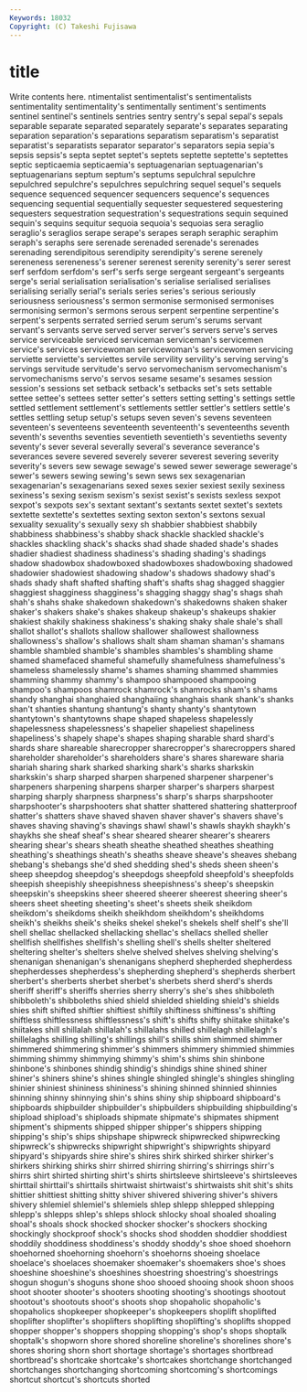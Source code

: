 ```yaml
---
Keywords: 18032 
Copyright: (C) Takeshi Fujisawa
---
```


# title

Write contents here.
ntimentalist sentimentalist's sentimentalists sentimentality sentimentality's sentimentally
sentiment's sentiments sentinel sentinel's sentinels sentries sentry sentry's sepal sepal's
sepals separable separate separated separately separate's separates separating separation separation's
separations separatism separatism's separatist separatist's separatists separator separator's separators sepia
sepia's sepsis sepsis's septa septet septet's septets septette septette's septettes
septic septicaemia septicaemia's septuagenarian septuagenarian's septuagenarians septum septum's septums sepulchral
sepulchre sepulchred sepulchre's sepulchres sepulchring sequel sequel's sequels sequence sequenced
sequencer sequencers sequence's sequences sequencing sequential sequentially sequester sequestered sequestering
sequesters sequestration sequestration's sequestrations sequin sequined sequin's sequins sequitur sequoia
sequoia's sequoias sera seraglio seraglio's seraglios serape serape's serapes seraph
seraphic seraphim seraph's seraphs sere serenade serenaded serenade's serenades serenading
serendipitous serendipity serendipity's serene serenely sereneness sereneness's serener serenest serenity
serenity's serer serest serf serfdom serfdom's serf's serfs serge sergeant
sergeant's sergeants serge's serial serialisation serialisation's serialise serialised serialises serialising
serially serial's serials series series's serious seriously seriousness seriousness's sermon
sermonise sermonised sermonises sermonising sermon's sermons serous serpent serpentine serpentine's
serpent's serpents serrated serried serum serum's serums servant servant's servants
serve served server server's servers serve's serves service serviceable serviced
serviceman serviceman's servicemen service's services servicewoman servicewoman's servicewomen servicing serviette
serviette's serviettes servile servility servility's serving serving's servings servitude servitude's
servo servomechanism servomechanism's servomechanisms servo's servos sesame sesame's sesames session
session's sessions set setback setback's setbacks set's sets settable settee
settee's settees setter setter's setters setting setting's settings settle settled
settlement settlement's settlements settler settler's settlers settle's settles settling setup
setup's setups seven seven's sevens seventeen seventeen's seventeens seventeenth seventeenth's
seventeenths seventh seventh's sevenths seventies seventieth seventieth's seventieths seventy seventy's
sever several severally several's severance severance's severances severe severed severely
severer severest severing severity severity's severs sew sewage sewage's sewed
sewer sewerage sewerage's sewer's sewers sewing sewing's sewn sews sex
sexagenarian sexagenarian's sexagenarians sexed sexes sexier sexiest sexily sexiness sexiness's
sexing sexism sexism's sexist sexist's sexists sexless sexpot sexpot's sexpots
sex's sextant sextant's sextants sextet sextet's sextets sextette sextette's sextettes
sexting sexton sexton's sextons sexual sexuality sexuality's sexually sexy sh
shabbier shabbiest shabbily shabbiness shabbiness's shabby shack shackle shackled shackle's
shackles shackling shack's shacks shad shade shaded shade's shades shadier
shadiest shadiness shadiness's shading shading's shadings shadow shadowbox shadowboxed shadowboxes
shadowboxing shadowed shadowier shadowiest shadowing shadow's shadows shadowy shad's shads
shady shaft shafted shafting shaft's shafts shag shagged shaggier shaggiest
shagginess shagginess's shagging shaggy shag's shags shah shah's shahs shake
shakedown shakedown's shakedowns shaken shaker shaker's shakers shake's shakes shakeup
shakeup's shakeups shakier shakiest shakily shakiness shakiness's shaking shaky shale
shale's shall shallot shallot's shallots shallow shallower shallowest shallowness shallowness's
shallow's shallows shalt sham shaman shaman's shamans shamble shambled shamble's
shambles shambles's shambling shame shamed shamefaced shameful shamefully shamefulness shamefulness's
shameless shamelessly shame's shames shaming shammed shammies shamming shammy shammy's
shampoo shampooed shampooing shampoo's shampoos shamrock shamrock's shamrocks sham's shams
shandy shanghai shanghaied shanghaiing shanghais shank shank's shanks shan't shanties
shantung shantung's shanty shanty's shantytown shantytown's shantytowns shape shaped shapeless
shapelessly shapelessness shapelessness's shapelier shapeliest shapeliness shapeliness's shapely shape's shapes
shaping sharable shard shard's shards share shareable sharecropper sharecropper's sharecroppers
shared shareholder shareholder's shareholders share's shares shareware sharia shariah sharing
shark sharked sharking shark's sharks sharkskin sharkskin's sharp sharped sharpen
sharpened sharpener sharpener's sharpeners sharpening sharpens sharper sharper's sharpers sharpest
sharping sharply sharpness sharpness's sharp's sharps sharpshooter sharpshooter's sharpshooters shat
shatter shattered shattering shatterproof shatter's shatters shave shaved shaven shaver
shaver's shavers shave's shaves shaving shaving's shavings shawl shawl's shawls
shaykh shaykh's shaykhs she sheaf sheaf's shear sheared shearer shearer's
shearers shearing shear's shears sheath sheathe sheathed sheathes sheathing sheathing's
sheathings sheath's sheaths sheave sheave's sheaves shebang shebang's shebangs she'd
shed shedding shed's sheds sheen sheen's sheep sheepdog sheepdog's sheepdogs
sheepfold sheepfold's sheepfolds sheepish sheepishly sheepishness sheepishness's sheep's sheepskin sheepskin's
sheepskins sheer sheered sheerer sheerest sheering sheer's sheers sheet sheeting
sheeting's sheet's sheets sheik sheikdom sheikdom's sheikdoms sheikh sheikhdom sheikhdom's
sheikhdoms sheikh's sheikhs sheik's sheiks shekel shekel's shekels shelf shelf's
she'll shell shellac shellacked shellacking shellac's shellacs shelled sheller shellfish
shellfishes shellfish's shelling shell's shells shelter sheltered sheltering shelter's shelters
shelve shelved shelves shelving shelving's shenanigan shenanigan's shenanigans shepherd shepherded
shepherdess shepherdesses shepherdess's shepherding shepherd's shepherds sherbert sherbert's sherberts sherbet
sherbet's sherbets sherd sherd's sherds sheriff sheriff's sheriffs sherries sherry
sherry's she's shes shibboleth shibboleth's shibboleths shied shield shielded shielding
shield's shields shies shift shifted shiftier shiftiest shiftily shiftiness shiftiness's
shifting shiftless shiftlessness shiftlessness's shift's shifts shifty shiitake shiitake's shiitakes
shill shillalah shillalah's shillalahs shilled shillelagh shillelagh's shillelaghs shilling shilling's
shillings shill's shills shim shimmed shimmer shimmered shimmering shimmer's shimmers
shimmery shimmied shimmies shimming shimmy shimmying shimmy's shim's shims shin
shinbone shinbone's shinbones shindig shindig's shindigs shine shined shiner shiner's
shiners shine's shines shingle shingled shingle's shingles shingling shinier shiniest
shininess shininess's shining shinned shinnied shinnies shinning shinny shinnying shin's
shins shiny ship shipboard shipboard's shipboards shipbuilder shipbuilder's shipbuilders shipbuilding
shipbuilding's shipload shipload's shiploads shipmate shipmate's shipmates shipment shipment's shipments
shipped shipper shipper's shippers shipping shipping's ship's ships shipshape shipwreck
shipwrecked shipwrecking shipwreck's shipwrecks shipwright shipwright's shipwrights shipyard shipyard's shipyards
shire shire's shires shirk shirked shirker shirker's shirkers shirking shirks
shirr shirred shirring shirring's shirrings shirr's shirrs shirt shirted shirting
shirt's shirts shirtsleeve shirtsleeve's shirtsleeves shirttail shirttail's shirttails shirtwaist shirtwaist's
shirtwaists shit shit's shits shittier shittiest shitting shitty shiver shivered
shivering shiver's shivers shivery shlemiel shlemiel's shlemiels shlep shlepp shlepped
shlepping shlepp's shlepps shlep's shleps shlock shlocky shoal shoaled shoaling
shoal's shoals shock shocked shocker shocker's shockers shocking shockingly shockproof
shock's shocks shod shodden shoddier shoddiest shoddily shoddiness shoddiness's shoddy
shoddy's shoe shoed shoehorn shoehorned shoehorning shoehorn's shoehorns shoeing shoelace
shoelace's shoelaces shoemaker shoemaker's shoemakers shoe's shoes shoeshine shoeshine's shoeshines
shoestring shoestring's shoestrings shogun shogun's shoguns shone shoo shooed shooing
shook shoon shoos shoot shooter shooter's shooters shooting shooting's shootings
shootout shootout's shootouts shoot's shoots shop shopaholic shopaholic's shopaholics shopkeeper
shopkeeper's shopkeepers shoplift shoplifted shoplifter shoplifter's shoplifters shoplifting shoplifting's shoplifts
shopped shopper shopper's shoppers shopping shopping's shop's shops shoptalk shoptalk's
shopworn shore shored shoreline shoreline's shorelines shore's shores shoring shorn
short shortage shortage's shortages shortbread shortbread's shortcake shortcake's shortcakes shortchange
shortchanged shortchanges shortchanging shortcoming shortcoming's shortcomings shortcut shortcut's shortcuts shorted
